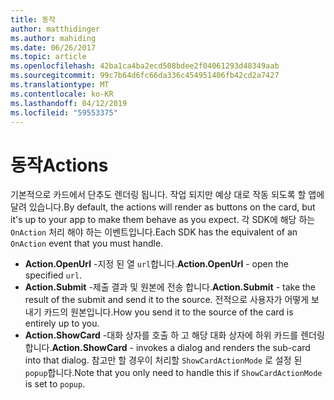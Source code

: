 ```yaml
---
title: 동작
author: matthidinger
ms.author: mahiding
ms.date: 06/26/2017
ms.topic: article
ms.openlocfilehash: 42ba1ca4ba2ecd508bdee2f04061293d48349aab
ms.sourcegitcommit: 99c7b64d6fc66da336c454951406fb42cd2a7427
ms.translationtype: MT
ms.contentlocale: ko-KR
ms.lasthandoff: 04/12/2019
ms.locfileid: "59553375"
---
```

# <a name="actions"></a><span data-ttu-id="db7f0-102">동작</span><span class="sxs-lookup"><span data-stu-id="db7f0-102">Actions</span></span>

<span data-ttu-id="db7f0-103">기본적으로 카드에서 단추도 렌더링 됩니다. 작업 되지만 예상 대로 작동 되도록 할 앱에 달려 있습니다.</span><span class="sxs-lookup"><span data-stu-id="db7f0-103">By default, the actions will render as buttons on the card, but it's up to your app to make them behave as you expect.</span></span> <span data-ttu-id="db7f0-104">각 SDK에 해당 하는 `OnAction` 처리 해야 하는 이벤트입니다.</span><span class="sxs-lookup"><span data-stu-id="db7f0-104">Each SDK has the equivalent of an `OnAction` event that you must handle.</span></span>

* <span data-ttu-id="db7f0-105">**Action.OpenUrl** -지정 된 열 `url`합니다.</span><span class="sxs-lookup"><span data-stu-id="db7f0-105">**Action.OpenUrl** - open the specified `url`.</span></span>  
* <span data-ttu-id="db7f0-106">**Action.Submit** -제출 결과 및 원본에 전송 합니다.</span><span class="sxs-lookup"><span data-stu-id="db7f0-106">**Action.Submit** - take the result of the submit and send it to the source.</span></span> <span data-ttu-id="db7f0-107">전적으로 사용자가 어떻게 보내기 카드의 원본입니다.</span><span class="sxs-lookup"><span data-stu-id="db7f0-107">How you send it to the source of the card is entirely up to you.</span></span>
* <span data-ttu-id="db7f0-108">**Action.ShowCard** -대화 상자를 호출 하 고 해당 대화 상자에 하위 카드를 렌더링 합니다.</span><span class="sxs-lookup"><span data-stu-id="db7f0-108">**Action.ShowCard** - invokes a dialog and renders the sub-card into that dialog.</span></span> <span data-ttu-id="db7f0-109">참고만 할 경우이 처리할 `ShowCardActionMode` 로 설정 된 `popup`합니다.</span><span class="sxs-lookup"><span data-stu-id="db7f0-109">Note that you only need to handle this if `ShowCardActionMode` is set to `popup`.</span></span>